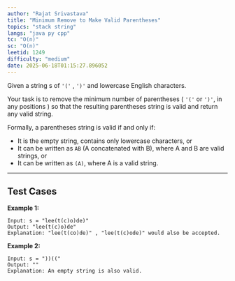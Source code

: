 ```yaml
---
author: "Rajat Srivastava"
title: "Minimum Remove to Make Valid Parentheses"
topics: "stack string"
langs: "java py cpp"
tc: "O(n)"
sc: "O(n)"
leetid: 1249
difficulty: "medium"
date: 2025-06-18T01:15:27.896052
---
```


Given a string s of `'('` , `')'` and lowercase English characters.

Your task is to remove the minimum number of parentheses ( `'('` or `')'`, in any positions ) 
so that the resulting parentheses string is valid and return any valid string.

Formally, a parentheses string is valid if and only if:
- It is the empty string, contains only lowercase characters, or
- It can be written as `AB` (A concatenated with B), where A and B are valid strings, or
- It can be written as `(A)`, where A is a valid string.

---

## Test Cases

**Example 1:** 
```
Input: s = "lee(t(c)o)de)"
Output: "lee(t(c)o)de"
Explanation: "lee(t(co)de)" , "lee(t(c)ode)" would also be accepted.
```

**Example 2:** 
```
Input: s = "))(("
Output: ""
Explanation: An empty string is also valid.
```